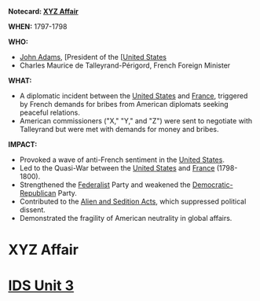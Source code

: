 **Notecard: [XYZ Affair](./../xyz-affair/)**

**WHEN:** 1797-1798

**WHO:**
* [John Adams](./../john-adams/), [President of the [[United States](./../president-of-the-[[united-states/)
* Charles Maurice de Talleyrand-Périgord, French Foreign Minister

**WHAT:**
* A diplomatic incident between the [United States](./../united-states/) and [France](./../france/), triggered by French demands for bribes from American diplomats seeking peaceful relations.
* American commissioners ("X," "Y," and "Z") were sent to negotiate with Talleyrand but were met with demands for money and bribes.

**IMPACT:**
* Provoked a wave of anti-French sentiment in the [United States](./../united-states/).
* Led to the Quasi-War between the [United States](./../united-states/) and [France](./../france/) (1798-1800).
* Strengthened the [Federalist](./../federalist/) Party and weakened the [Democratic-Republican](./../democratic-republican/) Party.
* Contributed to the [Alien and Sedition Acts](./../alien-and-sedition-acts/), which suppressed political dissent.
* Demonstrated the fragility of American neutrality in global affairs.
# XYZ Affair 
# [IDS Unit 3](./../ids-unit-3/)
